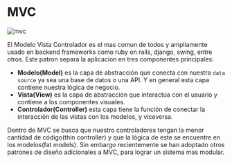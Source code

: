 # MVC

![mvc](https://user-images.githubusercontent.com/214138/31826728-78c93230-b57b-11e7-91b0-378d358cfb58.png)

El Modelo Vista Controlador es el mas comun de todos y ampliamente usado en backend frameworks como ruby on rails, django, swing, entre otros. Este patron separa la aplicacion en tres componentes principales:

- **Modelo(Model)** es la capa de abstracción que conecta con nuestra `data source` ya sea una base de datos o una API. Y en general esta capa contiene nuestra lógica de negocio.
- **Vista(View)** es la capa de abstracción que interactúa con el usuario y contiene a los componentes visuales.
- **Controlador(Controller)** esta capa tiene la función de conectar la interacción de las vistas con los modelos, y viceversa.

Dentro de MVC se busca que nuestro controladores tengan la menor cantidad de código(thin controller) y que la lógica de este se encuentre en los modelos(fat models). Sin embargo recientemente se han adoptado otros patrones de diseño adicionales a MVC, para lograr un sistema mas modular.
